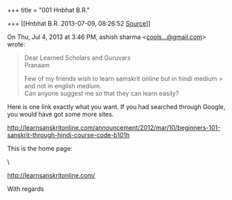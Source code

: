 +++
title = "001 Hnbhat B.R."

+++
[[Hnbhat B.R.	2013-07-09, 08:26:52 [Source](https://groups.google.com/g/samskrita/c/4LJKacfJ4C4)]]



  

  
  

On Thu, Jul 4, 2013 at 3:46 PM, ashish sharma \<[cools...@gmail.com]()\> wrote:  

> Dear Learned Scholars and Guruvars  
> Pranaam  
>   
> Few of my friends wish to learn samskrit online but in hindi medium > and not in english medium.  
> Can anyone suggest me so that they can learn easily?  
>   

  

Here is one link exactly what you want. If you had searched through Google, you would have got some more sites.

  

<http://learnsanskritonline.com/announcement/2012/mar/10/beginners-101-sanskrit-through-hindi-course-code-b101h>  

  

This is the home page:

\\

<http://learnsanskritonline.com/>  

  

With regards

